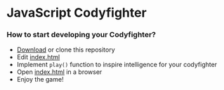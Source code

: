 # JavaScript Codyfighter

### How to start developing your Codyfighter?

- [Download](https://github.com/codyfight/js-codyfighter/archive/refs/heads/main.zip) or clone this repository
- Edit [index.html](https://github.com/codyfight/js-codyfighter/blob/main/index.html)
- Implement `play()` function to inspire intelligence for your codyfighter
- Open [index.html](https://github.com/codyfight/js-codyfighter/blob/main/index.html) in a browser
- Enjoy the game!
